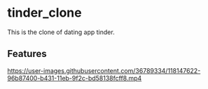 # tinder_clone

This is the clone of dating app tinder.

## Features

https://user-images.githubusercontent.com/36789334/118147622-96b87400-b431-11eb-9f2c-bd58138fcff8.mp4